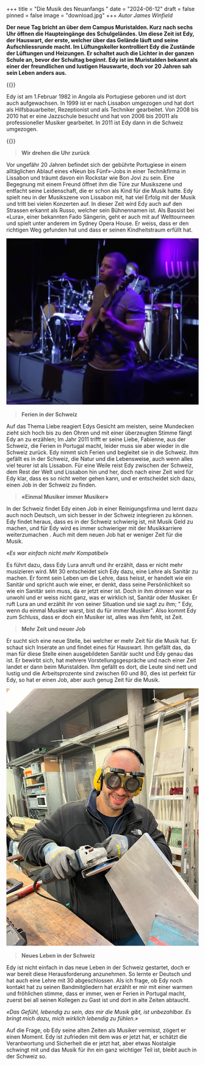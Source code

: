 +++
title = "Die Musik des Neuanfangs "
date = "2024-06-12"
draft = false
pinned = false
image = "download.jpg"
+++
*Autor James Winfield* 

**Der neue Tag bricht an über dem Campus Muristalden. Kurz nach sechs Uhr öffnen die Haupteingänge des Schulgeländes. Um diese Zeit ist Edy, der Hauswart, der erste, welcher über das Gelände läuft und seine Aufschliessrunde macht. Im Lüftungskeller kontrolliert Edy die Zustände der Lüftungen und Heizungen. Er schaltet auch die Lichter in der ganzen Schule an, bevor der Schultag beginnt. Edy ist im Muristalden bekannt als einer der freundlichen und lustigen Hauswarte, doch vor 20 Jahren sah sein Leben anders aus.**

{{<box>}}

Edy ist am 1.Februar 1982 in Angola als Portugiese geboren und ist dort auch aufgewachsen. In 1999 ist er nach Lissabon umgezogen und hat dort als Hilfsbauarbeiter, Rezeptionist und als Techniker gearbeitet. Von 2008 bis 2010 hat er eine Jazzschule besucht und hat von 2006 bis 20011 als professioneller Musiker gearbeitet. In 2011 ist Edy dann in die Schweiz umgezogen.

{{</box>}}

> **Wir drehen die Uhr zurück**

Vor ungefähr 20 Jahren befindet sich der gebührte Portugiese in einem alltäglichen Ablauf eines «Neun bis Fünf»-Jobs in einer Technikfirma in Lissabon und träumt davon ein Rockstar wie Bon Jovi zu sein. Eine Begegnung mit einem Freund öffnet ihm die Türe zur Musikszene und entfacht seine Leidenschaft, die er schon als Kind für die Musik hatte. Edy spielt neu in der Musikszene von Lissabon mit, hat viel Erfolg mit der Musik und tritt bei vielen Konzerten auf. In dieser Zeit wird Edy auch auf den Strassen erkannt als Russo, welcher sein Bühnennamen ist. Als Bassist bei «Lura», einer bekannten Fado Sängerin, geht er auch mit auf Welttourneen und spielt unter anderem im Sydney Opera House. Er weiss, dass er den richtigen Weg gefunden hat und dass er seinen Kindheitstraum erfüllt hat.

![ Edy (aka. Russo) auf Tour mit Lura 2012  Lura - Terre De Blues 2012 (youtube.com)](screenshot-2024-03-19-150520-3-.png)

> **Ferien in der Schweiz**

Auf das Thema Liebe reagiert Edys Gesicht am meisten, seine Mundecken zieht sich hoch bis zu den Ohren und mit einer überzeugten Stimme fängt Edy an zu erzählen; Im Jahr 2011 trifft er seine Liebe, Fabienne, aus der Schweiz, die Ferien in Portugal macht, leider muss sie aber wieder in die Schweiz zurück. Edy nimmt sich Ferien und begleitet sie in die Schweiz. Ihm gefällt es in der Schweiz, die Natur und die Lebensweise, auch wenn alles viel teurer ist als Lissabon. Für eine Weile reist Edy zwischen der Schweiz, dem Rest der Welt und Lissabon hin und her, doch nach einer Zeit wird für Edy klar, dass es so nicht weiter gehen kann, und er entscheidet sich dazu, einen Job in der Schweiz zu finden.

> **«Einmal Musiker immer Musiker»**

 In der Schweiz findet Edy einen Job in einer Reinigungsfirma und lernt dazu auch noch Deutsch, um sich besser in der Schweiz integrieren zu können. Edy findet heraus, dass es in der Schweiz schwierig ist, mit Musik Geld zu machen, und für Edy wird es immer schwieriger mit der Musikkarriere weiterzumachen . Auch mit dem neuen Job hat er weniger Zeit für die Musik. 

*«Es war einfach nicht mehr Kompatibel»* 

Es führt dazu, dass Edy Lura anruft und ihr erzählt, dass er nicht mehr musizieren wird. Mit 30 entscheidet sich Edy dazu, eine Lehre als Sanitär zu machen. Er formt sein Leben um die Lehre, dass heisst, er handelt wie ein Sanitär und spricht auch wie einer, er denkt, dass seine Persönlichkeit so wie ein Sanitär sein muss, da er jetzt einer ist. Doch in ihm drinnen war es unwohl und er weiss nicht ganz, was er wirklich ist, Sanitär oder Musiker. Er ruft Lura an und erzählt ihr von seiner Situation und sie sagt zu ihm; " Edy, wenn du einmal Musiker warst, bist du für immer Musiker". Also kommt Edy zum Schluss, dass er doch ein Musiker ist, alles was ihm fehlt, ist Zeit.

> **Mehr Zeit und neuer Job**

Er sucht sich eine neue Stelle, bei welcher er mehr Zeit für die Musik hat. Er schaut sich Inserate an und findet eines für Hauswart. Ihm gefällt das, da man für diese Stelle einen ausgebildeten Sanitär sucht und Edy genau das ist. Er bewirbt sich, hat mehrere Vorstellungsgespräche und nach einer Zeit landet er dann beim Muristalden. Ihm gefällt es dort, die Leute sind nett und lustig und die Arbeitsprozente sind zwischen 60 und 80, dies ist perfekt für Edy, so hat er einen Job, aber auch genug Zeit für die Musik.

![ Edy bei der Arbeit im Muristalden](whatsapp-bild-2024-03-16-um-18.17.46_93a63d4a.jpg)

>  **Neues Leben in der Schweiz**

Edy ist nicht einfach in das neue Leben in der Schweiz gestartet, doch er war bereit diese Herausforderung anzunehmen. So lernte er Deutsch und hat auch eine Lehre mit 30 abgeschlossen. Als ich frage, ob Edy noch kontakt hat zu seinen Bandmitgliedern hat erzählt er mir mit einer warmen und fröhlichen stimme, dass er immer, wen er Ferien in Portugal macht, zuerst bei all seinen Kollegen zu Gast ist und dort in alte Zeiten abtaucht.

 *«Das Gefühl, lebendig zu sein, das mir die Musik gibt, ist unbezahlbar. Es bringt mich dazu, mich wirklich lebendig zu fühlen.»*

Auf die Frage, ob Edy seine alten Zeiten als Musiker vermisst, zögert er einen Moment. Edy ist zufrieden mit dem was er jetzt hat, er schätzt die Verantwortung und Sicherheit die er jetzt hat, aber etwas Nostalgie schwingt mit und das Musik für ihn ein ganz wichtiger Teil ist, bleibt auch in der Schweiz so.